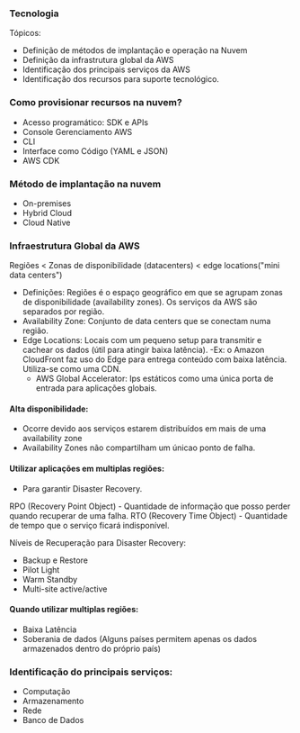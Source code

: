### Tecnologia

Tópicos:
- Definição de métodos de implantação e operação na Nuvem
- Definição da infrastrutura global da AWS
- Identificação dos principais serviços da AWS
- Identificação dos recursos para suporte tecnológico.  

### Como provisionar recursos na nuvem?  
- Acesso programático: SDK e APIs 
- Console Gerenciamento AWS
- CLI
- Interface como Código (YAML e JSON)
- AWS CDK

### Método de implantação na nuvem

- On-premises
- Hybrid Cloud
- Cloud Native

### Infraestrutura Global da AWS

Regiões < Zonas de disponibilidade (datacenters) < edge locations("mini data centers")

- Definições: Regiões é o espaço geográfico em que se agrupam zonas de disponibilidade (availability zones). Os serviços da AWS são separados por região.  
- Availability Zone: Conjunto de data centers que se conectam numa região.  
- Edge Locations: Locais com um pequeno setup para transmitir e cachear os dados (útil para atingir baixa latência). 
	-Ex: o Amazon CloudFront faz uso do Edge para entrega conteúdo com baixa latência. 	Utiliza-se como uma CDN. 
	- AWS Global Accelerator: Ips estáticos como uma única porta de entrada para aplicações 	globais.

#### Alta disponibilidade:  

- Ocorre devido aos serviços estarem distribuídos em mais de uma availability zone  
- Availability Zones não compartilham um únicao ponto de falha.  

#### Utilizar aplicações em multiplas regiões:  
- Para garantir Disaster Recovery.

RPO (Recovery Point Object) - Quantidade de informação que posso perder quando recuperar de uma falha.
RTO (Recovery Time Object) - Quantidade de tempo que o serviço ficará indisponível.  

Níveis de Recuperação para Disaster Recovery:  
- Backup e Restore  
- Pilot Light
- Warm Standby
- Multi-site active/active   

#### Quando utilizar multiplas regiões:  

- Baixa Latência  
- Soberania de dados (Alguns países permitem apenas os dados armazenados dentro do próprio país) 

### Identificação do principais serviços:  

- Computação
- Armazenamento
- Rede
- Banco de Dados







